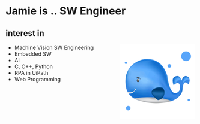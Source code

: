 # Jamie is .. SW Engineer

## interest in

<img align='right' src='whale.webp' width='200'>

<ul>
    <li>Machine Vision SW Engineering</li>
    <li>Embedded SW</li>
    <li>AI</li>
    <li>C, C++, Python</li>
    <li>RPA in UiPath</li>
    <li>Web Programming</li>
</ul>
